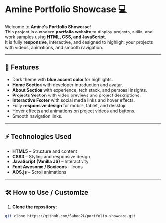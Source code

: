 # Amine Portfolio Showcase 💻

Welcome to **Amine's Portfolio Showcase**!  
This project is a modern **portfolio website** to display projects, skills, and work samples using **HTML, CSS, and JavaScript**.  
It is fully **responsive**, interactive, and designed to highlight your projects with videos, animations, and smooth navigation.

---

## 🌟 Features

- Dark theme with **blue accent color** for highlights.
- **Home Section** with developer introduction and avatar.
- **About Section** with experience, tech stack, and personal insights.
- **Projects Section** with video previews and project descriptions.
- **Interactive Footer** with social media links and hover effects.
- Fully **responsive design** for mobile, tablet, and desktop.
- Hover effects and animations on project videos and buttons.
- Smooth navigation links.

---

## ⚡ Technologies Used

- **HTML5** – Structure and content
- **CSS3** – Styling and responsive design
- **JavaScript (Vanilla JS)** – Interactivity
- **Font Awesome / Boxicons** – Icons
- **AOS.js** – Scroll animations

---

## 🛠 How to Use / Customize

1. **Clone the repository:**

```bash
git clone https://github.com/Saboo24/portfolio-showcase.git


